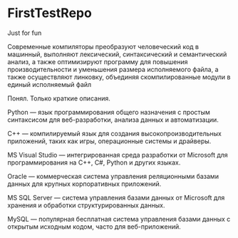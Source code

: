 # FirstTestRepo
Just for fun

Современные компиляторы преобразуют человеческий код в машинный, выполняют лексический, синтаксический и семантический анализ, а также оптимизируют программу для повышения производительности и уменьшения размера исполняемого файла, а также осуществляют линковку, объединяя скомпилированные модули в единый исполняемый файл


Понял. Только краткие описания.

Python — язык программирования общего назначения с простым синтаксисом для веб-разработки, анализа данных и автоматизации.

C++ — компилируемый язык для создания высокопроизводительных приложений, таких как игры, операционные системы и драйверы.

MS Visual Studio — интегрированная среда разработки от Microsoft для программирования на C++, C#, Python и других языках.

Oracle — коммерческая система управления реляционными базами данных для крупных корпоративных приложений.

MS SQL Server — система управления базами данных от Microsoft для хранения и обработки структурированных данных.

MySQL — популярная бесплатная система управления базами данных с открытым исходным кодом, часто для веб-приложений.

